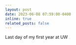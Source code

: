 ```yaml
---
layout: post
date: 2023-06-08 07:59:00-0400
inline: true
related_posts: false
---
```


Last day of my first year at UW